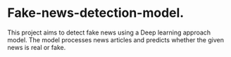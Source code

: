 # Fake-news-detection-model.
This project aims to detect fake news using a Deep learning approach model. The model processes news articles and predicts whether the given news is real or fake.
